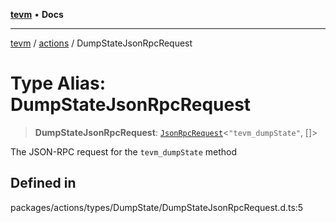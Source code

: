 [**tevm**](../../README.md) • **Docs**

***

[tevm](../../modules.md) / [actions](../README.md) / DumpStateJsonRpcRequest

# Type Alias: DumpStateJsonRpcRequest

> **DumpStateJsonRpcRequest**: [`JsonRpcRequest`](../../index/type-aliases/JsonRpcRequest.md)\<`"tevm_dumpState"`, []\>

The JSON-RPC request for the `tevm_dumpState` method

## Defined in

packages/actions/types/DumpState/DumpStateJsonRpcRequest.d.ts:5
